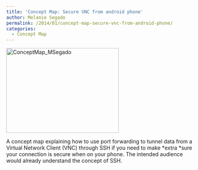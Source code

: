 ```yaml
---
title: 'Concept Map: Secure VNC from android phone'
author: Melanie Segado
permalink: /2014/01/concept-map-secure-vnc-from-android-phone/
categories:
  - Concept Map
---
```

[<img class="alignnone size-medium wp-image-5621" alt="ConceptMap_MSegado" src="http://teaching.software-carpentry.org/wp-content/uploads/2014/01/IMG_20140122_182605-300x225.jpg" width="300" height="225" />][1]

A concept map explaining how to use port forwarding to tunnel data from a Virtual Network Client (VNC) through SSH if you need to make *extra *sure your connection is secure when on your phone. The intended audience would already understand the concept of SSH.

 [1]: http://teaching.software-carpentry.org/wp-content/uploads/2014/01/IMG_20140122_182605.jpg
